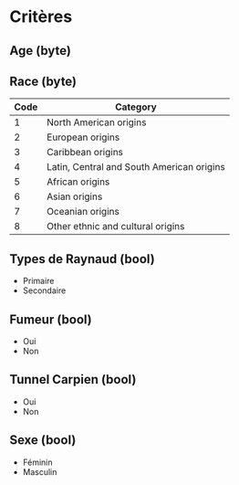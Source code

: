 # Critères

## Age (byte)

## Race (byte)
| Code | Category                               |
|------|----------------------------------------|
| 1    | North American origins                 |
| 2    | European origins                       |
| 3    | Caribbean origins                      |
| 4    | Latin, Central and South American origins |
| 5    | African origins                        |
| 6    | Asian origins                          |
| 7    | Oceanian origins                       |
| 8    | Other ethnic and cultural origins      |

## Types de Raynaud (bool)
- Primaire
- Secondaire

## Fumeur (bool)
- Oui
- Non

## Tunnel Carpien (bool)
- Oui
- Non

## Sexe (bool)
- Féminin
- Masculin
